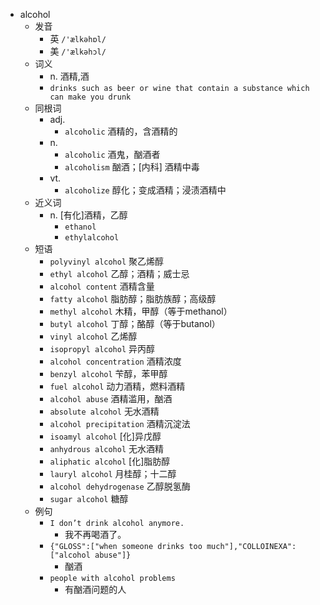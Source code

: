 - alcohol
  - 发音
    - 英 `/'ælkəhɒl/`
    - 美 `/'ælkəhɔl/`
  - 词义
    - n. 酒精,酒
    - `drinks such as beer or wine that contain a substance which can make you drunk`
  - 同根词
    - adj.
      - `alcoholic` 酒精的，含酒精的
    - n.
      - `alcoholic` 酒鬼，酗酒者
      - `alcoholism` 酗酒；[内科] 酒精中毒
    - vt.
      - `alcoholize` 醇化；变成酒精；浸渍酒精中
  - 近义词
    - n. [有化]酒精，乙醇
      - `ethanol`
      - `ethylalcohol`
  - 短语
    - `polyvinyl alcohol` 聚乙烯醇 
    - `ethyl alcohol` 乙醇；酒精；威士忌 
    - `alcohol content` 酒精含量 
    - `fatty alcohol` 脂肪醇；脂肪族醇；高级醇 
    - `methyl alcohol` 木精，甲醇（等于methanol） 
    - `butyl alcohol` 丁醇；酪醇（等于butanol） 
    - `vinyl alcohol` 乙烯醇 
    - `isopropyl alcohol` 异丙醇 
    - `alcohol concentration` 酒精浓度 
    - `benzyl alcohol` 苄醇，苯甲醇 
    - `fuel alcohol` 动力酒精，燃料酒精 
    - `alcohol abuse` 酒精滥用，酗酒 
    - `absolute alcohol` 无水酒精 
    - `alcohol precipitation` 酒精沉淀法 
    - `isoamyl alcohol` [化]异戊醇 
    - `anhydrous alcohol` 无水酒精 
    - `aliphatic alcohol` [化]脂肪醇 
    - `lauryl alcohol` 月桂醇；十二醇 
    - `alcohol dehydrogenase` 乙醇脱氢酶 
    - `sugar alcohol` 糖醇 
  - 例句
    - `I don’t drink alcohol anymore.`
      - 我不再喝酒了。
    - `{"GLOSS":["when someone drinks too much"],"COLLOINEXA":["alcohol abuse"]}`
      - 酗酒
    - `people with alcohol problems`
      - 有酗酒问题的人

